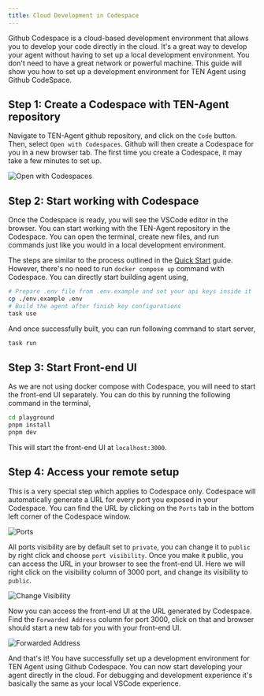 ```yaml
---
title: Cloud Development in Codespace
---
```


Github Codespace is a cloud-based development environment that allows you to develop your code directly in the cloud. It's a great way to develop your agent without having to set up a local development environment. You don't need to have a great network or powerful machine. This guide will show you how to set up a development environment for TEN Agent using Github CodeSpace.

## Step 1: Create a Codespace with TEN-Agent repository

Navigate to TEN-Agent github repository, and click on the `Code` button. Then, select `Open with Codespaces`. Github will then create a Codespace for you in a new browser tab. The first time you create a Codespace, it may take a few minutes to set up.

![Open with Codespaces](/assets/png/start_codespace.png?raw=true)

## Step 2: Start working with Codespace

Once the Codespace is ready, you will see the VSCode editor in the browser. You can start working with the TEN-Agent repository in the Codespace. You can open the terminal, create new files, and run commands just like you would in a local development environment.

The steps are similar to the process outlined in the [Quick Start](https://doc.theten.ai/ten-agent/getting_started) guide. However, there's no need to run `docker compose up` command with Codespace. You can directly start building agent using,

```bash
# Prepare .env file from .env.example and set your api keys inside it
cp ./env.example .env
# Build the agent after finish key configurations
task use
```

And once successfully built, you can run following command to start server,

```bash
task run
```

## Step 3: Start Front-end UI

As we are not using docker compose with Codespace, you will need to start the front-end UI separately. You can do this by running the following command in the terminal,

```bash
cd playground
pnpm install
pnpm dev
```

This will start the front-end UI at `localhost:3000`.

## Step 4: Access your remote setup

This is a very special step which applies to Codespace only. Codespace will automatically generate a URL for every port you exposed in your Codespace. You can find the URL by clicking on the `Ports` tab in the bottom left corner of the Codespace window.

![Ports](/assets/png/codespace_ports.png?raw=true)

All ports visibility are by default set to `private`, you can change it to `public` by right click and choose `port visibility`. Once you make it public, you can access the URL in your browser to see the front-end UI. Here we will right click on the visibility column of 3000 port, and change its visibility to `public`.

![Change Visibility](/assets/png/codespace_visibility.png?raw=true)

Now you can access the front-end UI at the URL generated by Codespace. Find the `Forwarded Address` column for port 3000, click on that and browser should start a new tab for you with your front-end UI.

![Forwarded Address](/assets/png/codespace_forwarded_addr.png?raw=true)

And that's it! You have successfully set up a development environment for TEN Agent using Github Codespace. You can now start developing your agent directly in the cloud. For debugging and development experience it's basically the same as your local VSCode experience.
